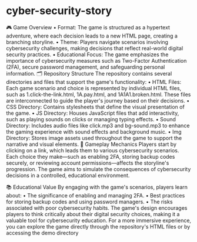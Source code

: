 # cyber-security-story


🎮 Game Overview
•	Format: The game is structured as a hypertext adventure, where each decision leads to a new HTML page, creating a branching storyline.
•	Theme: Players navigate scenarios involving cybersecurity challenges, making decisions that reflect real-world digital security practices.
•	Educational Focus: The game emphasizes the importance of cybersecurity measures such as Two-Factor Authentication (2FA), secure password management, and safeguarding personal information.
🗂️ Repository Structure
The repository contains several directories and files that support the game's functionality:
•	HTML Files: Each game scenario and choice is represented by individual HTML files, such as 1.click-the-link.html, 1A.pay.html, and 1A1A1.broken.html. These files are interconnected to guide the player's journey based on their decisions.
•	CSS Directory: Contains stylesheets that define the visual presentation of the game.
•	JS Directory: Houses JavaScript files that add interactivity, such as playing sounds on clicks or managing typing effects.
•	Sound Directory: Includes audio files like click.mp3 and bg-sound.mp3 to enhance the gaming experience with sound effects and background music.
•	Img Directory: Stores image assets used throughout the game to support the narrative and visual elements.
🔗 Gameplay Mechanics
Players start by clicking on a link, which leads them to various cybersecurity scenarios. Each choice they make—such as enabling 2FA, storing backup codes securely, or reviewing account permissions—affects the storyline's progression. The game aims to simulate the consequences of cybersecurity decisions in a controlled, educational environment.


📚 Educational Value
By engaging with the game's scenarios, players learn about:
•	The significance of enabling and managing 2FA.
•	Best practices for storing backup codes and using password managers.
•	The risks associated with poor cybersecurity habits.
The game's design encourages players to think critically about their digital security choices, making it a valuable tool for cybersecurity education.
For a more immersive experience, you can explore the game directly through the repository's HTML files or by accessing the demo directory

